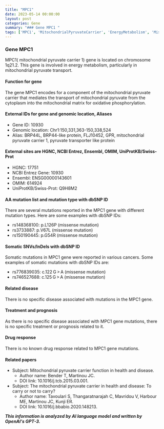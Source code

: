 ```yaml
---
title: "MPC1"
date: 2023-05-14 00:00:00
layout: post
categories: Gene
summary: "### Gene MPC1 "
tags: ['MPC1', 'MitochondrialPyruvateCarrier', 'EnergyMetabolism', 'MissenseMutation', 'SomaticMutation', 'GeneticDisease', 'DrugResponse', 'MitochondrialFunction']
---
```


### Gene MPC1 

MPC1( mitochondrial pyruvate carrier 1) gene is located on chromosome 1q21.2. This gene is involved in energy metabolism, particularly in mitochondrial pyruvate transport.   

#### Function for gene
The gene MPC1 encodes for a component of the mitochondrial pyruvate carrier that mediates the transport of mitochondrial pyruvate from the cytoplasm into the mitochondrial matrix for oxidative phosphorylation. 

#### External IDs for gene and genomic location, Aliases
- Gene ID: 10930
- Genomic location: Chr1:150,331,363-150,338,524 
- Alias: BRP44L, BRP44-like protein, FLJ10452, GPR, mitochondrial pyruvate carrier 1, pyruvate transporter like protein 

#### External sites are HGNC, NCBI Entrez, Ensembl, OMIM, UniProtKB/Swiss-Prot
- HGNC: 17751
- NCBI Entrez Gene: 10930
- Ensembl: ENSG00000143601
- OMIM: 614924
- UniProtKB/Swiss-Prot: Q9H8M2

#### AA mutation list and mutation type with dbSNP ID
There are several mutations reported in the MPC1 gene with different mutation types. Here are some examples with dbSNP IDs: 
- rs148368100: p.L126P (missense mutation) 
- rs3733887: p.V67L (missense mutation)
- rs150190445: p.G54R (missense mutation)

#### Somatic SNVs/InDels with dbSNP ID
Somatic mutations in MPC1 gene were reported in various cancers. Some examples of somatic mutations with dbSNP IDs are: 
- rs776839035: c.122 G > A (missense mutation) 
- rs746527688: c.125 G > A (missense mutation)

#### Related disease
There is no specific disease associated with mutations in the MPC1 gene. 

#### Treatment and prognosis
As there is no specific disease associated with MPC1 gene mutations, there is no specific treatment or prognosis related to it. 

#### Drug response
There is no known drug response related to MPC1 gene mutations.

#### Related papers
- Subject: Mitochondrial pyruvate carrier function in health and disease.
  - Author name: Bender T, Martinou JC.
  - DOI link: 10.1016/j.tcb.2015.03.001.
- Subject: The mitochondrial pyruvate carrier in health and disease: To carry or not to carry?
  - Author name: Tavoulari S, Thangaratnarajah C, Mavridou V, Harbour ME, Martinou JC, Kunji ER.
  - DOI link: 10.1016/j.bbabio.2020.148213.

**_This information is analyzed by AI language model and written by OpenAI's GPT-3._**